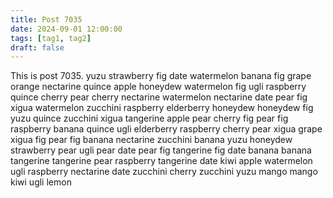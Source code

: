 ```yaml
---
title: Post 7035
date: 2024-09-01 12:00:00
tags: [tag1, tag2]
draft: false
---
```

This is post 7035.
yuzu
strawberry
fig
date
watermelon
banana
fig
grape
orange
nectarine
quince
apple
honeydew
watermelon
fig
ugli
raspberry
quince
cherry
pear
cherry
nectarine
watermelon
nectarine
date
pear
fig
xigua
watermelon
zucchini
raspberry
elderberry
honeydew
honeydew
fig
yuzu
quince
zucchini
xigua
tangerine
apple
pear
cherry
fig
pear
fig
raspberry
banana
quince
ugli
elderberry
raspberry
cherry
pear
xigua
grape
xigua
fig
pear
fig
banana
nectarine
zucchini
banana
yuzu
honeydew
strawberry
pear
ugli
pear
date
pear
fig
tangerine
fig
date
banana
banana
tangerine
tangerine
pear
raspberry
tangerine
date
kiwi
apple
watermelon
ugli
raspberry
nectarine
date
zucchini
cherry
zucchini
yuzu
mango
mango
kiwi
ugli
lemon
